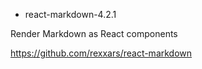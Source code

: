 * react-markdown-4.2.1

Render Markdown as React components

https://github.com/rexxars/react-markdown